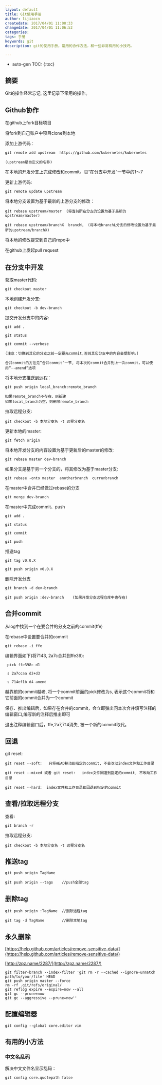 ```yaml
---
layout: default
title: Git使用手册
author: lijiaocn
createdate: 2017/04/01 11:00:33
changedate: 2017/04/01 11:06:52
categories:
tags: 手册
keywords: git
description: git的使用手册，常用的协作方法，和一些非常有用的小技巧。

---
```


* auto-gen TOC:
{:toc}

## 摘要

Git的操作经常忘记, 这里记录下常用的操作。

## Github协作

在github上fork目标项目

将fork到自己账户中项目clone到本地

添加上游代码：

	git remote add upstream  https://github.com/kubernetes/kubernetes
	
	(upstream是自定义的名称)

在本地的开发分支上完成修改和commit。见“在分支中开发”一节中的1～7

更新上游代码:

	git remote update upstream

将本地分支设置为基于最新的上游分支的修改：

	git rebase upstream/master  (将当前所在分支的设置为基于最新的upstream/master)
	
	git rebase upstream/branchX  branchL  (将本地branchL分支的修改设置为基于最新的upstream/branchX) 

将本地的修改提交到自己的repo中

在github上发起pull request

## 在分支中开发

获取master代码:

	git checkout master

本地创建开发分支:

	git checkout -b dev-branch

提交开发分支中的内容:

	git add .
	
	git status
	
	git commit --verbose  
	
	(注意：切换到其它的分支之前一定要先commit,否则其它分支中的内容会受影响。)
	
	合并commit的方法见“合并commit”一节, 将本次的commit合并到上一次commit，可以使用“--amend”选项

将本地分支推送到远程：

	git push origin local_branch:remote_branch  
	
	如果remote_branch不存在，则新建
	如果local_branch为空，则删除remote_branch

拉取远程分支:

	git checkout -b 本地分支名 -t 远程分支名   

 更新本地的master:

	git fetch origin

 将本地开发分支的内容设置为基于更新后的master的修改:

	git rebase master dev-branch

 如果分支是基于另一个分支的，将其修改为基于master分支:

	git rebase -onto master  anotherbranch  currunbranch

在master中合并已经做过rebase的分支

	git merge dev-branch

在master中完成commit、push

	git add .
	
	git status
	
	git commit
	
	git push

推送tag

	git tag v0.0.X
	
	git push origin v0.0.X

删除开发分支

	git branch -d dev-branch
	
	git push origin :dev-branch    (如果开发分支远程仓库中也存在)

## 合并commit

从log中找到一个在要合并的分支之前的commit(ffe)

在rebase中设置要合并的commit

	git rebase -i ffe

编辑界面如下(将7143, 2a7c合并到ffe39):

	 pick ffe398c d1
	
	 s 2a7ccaa d2+d3
	
	 s 714ef1b d4 amend

越靠前的commit越老, 将一个commit前面的pick修改为s, 表示这个commit将和它前面的commit合并为一个commit

保存、推出编辑后，如果存在合并的commit，会立即弹出问本次合并填写注释的编辑窗口,编写新的注释后推出即可

退出注释编辑窗口后，ffe,2a7,714消失, 被一个新的commit取代。

## 回退

git reset:

	git reset --soft:   只将HEAD移动到指定的commit, 不会改动index文件和工作目录
	
	git reset --mixed 或者 git reset:   index文件回退到指定的commit, 不改动工作目录
	
	git reset --hard:  index文件和工作目录都回退到指定的commit

## 查看/拉取远程分支

查看:

	git branch -r 

拉取远程分支:

	git checkout -b 本地分支名 -t 远程分支名

## 推送tag

	git push origin TagName
	
	git push origin --tags    //push全部tag

## 删除tag

	git push origin :TagName  //删除远程tag

	git tag -d TagName        //删除本地tag

## 永久删除

[https://help.github.com/articles/remove-sensitive-data/](https://help.github.com/articles/remove-sensitive-data/)

[http://zpz.name/2287/](http://zpz.name/2287/)

	git filter-branch --index-filter 'git rm -r --cached --ignore-unmatch path/to/your/file' HEAD
	git push origin master --force
	rm -rf .git/refs/original/
	git reflog expire --expire=now --all
	git gc --prune=now
	git gc --aggressive --prune=now''

## 配置编辑器

	git config --global core.editor vim

## 有用的小方法

### 中文名乱码

解决中文文件名显示乱码：

	git config core.quotepath false


